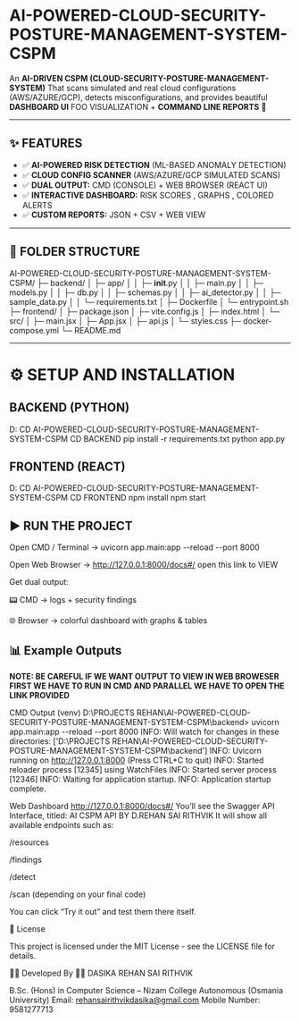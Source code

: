 # AI-POWERED-CLOUD-SECURITY-POSTURE-MANAGEMENT-SYSTEM-CSPM

An **AI-DRIVEN CSPM (CLOUD-SECURITY-POSTURE-MANAGEMENT-SYSTEM)** That scans simulated and real cloud configurations (AWS/AZURE/GCP), detects misconfigurations, and provides beautiful **DASHBOARD UI** FOO VISUALIZATION + **COMMAND LINE REPORTS** 🚀

---

## ✨ FEATURES

- ✅ **AI-POWERED RISK DETECTION** (ML-BASED ANOMALY DETECTION)
- ✅ **CLOUD CONFIG SCANNER** (AWS/AZURE/GCP SIMULATED SCANS)
- ✅ **DUAL OUTPUT:** CMD (CONSOLE) + WEB BROWSER (REACT UI)
- ✅ **INTERACTIVE DASHBOARD:** RISK SCORES , GRAPHS , COLORED ALERTS
- ✅ **CUSTOM REPORTS:** JSON + CSV + WEB VIEW

---

## 📂 FOLDER STRUCTURE

AI-POWERED-CLOUD-SECURITY-POSTURE-MANAGEMENT-SYSTEM-CSPM/
├─ backend/
│  ├─ app/
│  │  ├─ __init__.py
│  │  ├─ main.py
│  │  ├─ models.py
│  │  ├─ db.py
│  │  ├─ schemas.py
│  │  ├─ ai_detector.py
│  │  ├─ sample_data.py
│  │  └─ requirements.txt
│  ├─ Dockerfile
│  └─ entrypoint.sh
├─ frontend/
│  ├─ package.json
│  ├─ vite.config.js
│  ├─ index.html
│  └─ src/
│     ├─ main.jsx
│     ├─ App.jsx
│     ├─ api.js
│     └─ styles.css
├─ docker-compose.yml
└─ README.md


---

# ⚙️ SETUP AND INSTALLATION

## BACKEND (PYTHON)
D: 
CD AI-POWERED-CLOUD-SECURITY-POSTURE-MANAGEMENT-SYSTEM-CSPM 
CD BACKEND 
pip install -r requirements.txt
python app.py

## FRONTEND (REACT)
D:
CD AI-POWERED-CLOUD-SECURITY-POSTURE-MANAGEMENT-SYSTEM-CSPM
CD FRONTEND
npm install 
npm start

## ▶️ RUN THE PROJECT
Open CMD / Terminal →  uvicorn app.main:app --reload --port 8000

Open Web Browser → http://127.0.0.1:8000/docs#/
open this link to VIEW

Get dual output:

📟 CMD → logs + security findings

🌐 Browser → colorful dashboard with graphs & tables

## 📊 Example Outputs

**NOTE: BE CAREFUL IF WE WANT OUTPUT TO VIEW IN WEB BROWESER FIRST WE HAVE TO RUN IN CMD AND PARALLEL WE HAVE TO OPEN THE LINK PROVIDED**

CMD Output
(venv) D:\PROJECTS REHAN\AI-POWERED-CLOUD-SECURITY-POSTURE-MANAGEMENT-SYSTEM-CSPM\backend> uvicorn app.main:app --reload --port 8000
INFO:     Will watch for changes in these directories: ['D:\\PROJECTS REHAN\\AI-POWERED-CLOUD-SECURITY-POSTURE-MANAGEMENT-SYSTEM-CSPM\\backend']
INFO:     Uvicorn running on http://127.0.0.1:8000 (Press CTRL+C to quit)
INFO:     Started reloader process [12345] using WatchFiles
INFO:     Started server process [12346]
INFO:     Waiting for application startup.
INFO:     Application startup complete.


Web Dashboard
http://127.0.0.1:8000/docs#/
You’ll see the Swagger API Interface, titled:
AI CSPM API BY D.REHAN SAI RITHVIK
It will show all available endpoints such as:

/resources

/findings

/detect

/scan (depending on your final code)

You can click “Try it out” and test them there itself.

📜 License

This project is licensed under the MIT License - see the LICENSE file for details.

🧑‍💻 Developed By
👨‍💻 DASIKA REHAN SAI RITHVIK

B.Sc. (Hons) in Computer Science – Nizam College Autonomous (Osmania University)
Email: rehansairithvikdasika@gmail.com
Mobile Number: 9581277713